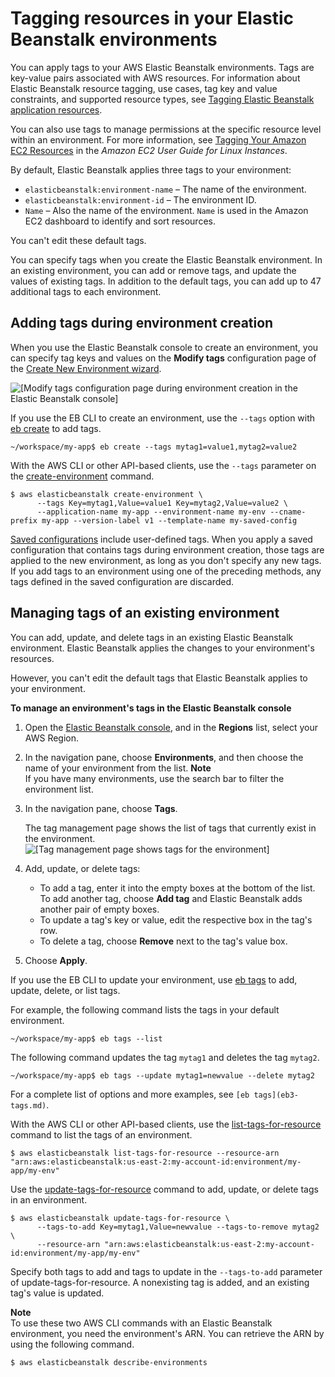 # Tagging resources in your Elastic Beanstalk environments<a name="using-features.tagging"></a>

You can apply tags to your AWS Elastic Beanstalk environments\. Tags are key\-value pairs associated with AWS resources\. For information about Elastic Beanstalk resource tagging, use cases, tag key and value constraints, and supported resource types, see [Tagging Elastic Beanstalk application resources](applications-tagging-resources.md)\.

You can also use tags to manage permissions at the specific resource level within an environment\. For more information, see [Tagging Your Amazon EC2 Resources](https://docs.aws.amazon.com/AWSEC2/latest/UserGuide/Using_Tags.html) in the *Amazon EC2 User Guide for Linux Instances*\.

By default, Elastic Beanstalk applies three tags to your environment:
+ `elasticbeanstalk:environment-name` – The name of the environment\. 
+ `elasticbeanstalk:environment-id` – The environment ID\.
+ `Name` – Also the name of the environment\. `Name` is used in the Amazon EC2 dashboard to identify and sort resources\.

You can't edit these default tags\.

You can specify tags when you create the Elastic Beanstalk environment\. In an existing environment, you can add or remove tags, and update the values of existing tags\. In addition to the default tags, you can add up to 47 additional tags to each environment\.

## Adding tags during environment creation<a name="using-features.tagging.create"></a>

When you use the Elastic Beanstalk console to create an environment, you can specify tag keys and values on the **Modify tags** configuration page of the [Create New Environment wizard](environments-create-wizard.md)\.

![\[Modify tags configuration page during environment creation in the Elastic Beanstalk console\]](http://docs.aws.amazon.com/elasticbeanstalk/latest/dg/images/environment-create-tags.png)

If you use the EB CLI to create an environment, use the `--tags` option with [eb create](eb3-create.md) to add tags\.

```
~/workspace/my-app$ eb create --tags mytag1=value1,mytag2=value2
```

With the AWS CLI or other API\-based clients, use the `--tags` parameter on the [create\-environment](https://docs.aws.amazon.com/cli/latest/reference/elasticbeanstalk/create-environment.html) command\.

```
$ aws elasticbeanstalk create-environment \
      --tags Key=mytag1,Value=value1 Key=mytag2,Value=value2 \
      --application-name my-app --environment-name my-env --cname-prefix my-app --version-label v1 --template-name my-saved-config
```

[Saved configurations](environment-configuration-methods-before.md#configuration-options-before-savedconfig) include user\-defined tags\. When you apply a saved configuration that contains tags during environment creation, those tags are applied to the new environment, as long as you don't specify any new tags\. If you add tags to an environment using one of the preceding methods, any tags defined in the saved configuration are discarded\.

## Managing tags of an existing environment<a name="using-features.tagging.manage"></a>

You can add, update, and delete tags in an existing Elastic Beanstalk environment\. Elastic Beanstalk applies the changes to your environment's resources\.

However, you can't edit the default tags that Elastic Beanstalk applies to your environment\.

**To manage an environment's tags in the Elastic Beanstalk console**

1. Open the [Elastic Beanstalk console](https://console.aws.amazon.com/elasticbeanstalk), and in the **Regions** list, select your AWS Region\.

1. In the navigation pane, choose **Environments**, and then choose the name of your environment from the list\.
**Note**  
If you have many environments, use the search bar to filter the environment list\.

1. In the navigation pane, choose **Tags**\.

   The tag management page shows the list of tags that currently exist in the environment\.  
![\[Tag management page shows tags for the environment\]](http://docs.aws.amazon.com/elasticbeanstalk/latest/dg/images/environment-manage-tags.png)

1. Add, update, or delete tags:
   + To add a tag, enter it into the empty boxes at the bottom of the list\. To add another tag, choose **Add tag** and Elastic Beanstalk adds another pair of empty boxes\.
   + To update a tag's key or value, edit the respective box in the tag's row\.
   + To delete a tag, choose **Remove** next to the tag's value box\.

1. Choose **Apply**\.

If you use the EB CLI to update your environment, use [eb tags](eb3-tags.md) to add, update, delete, or list tags\.

For example, the following command lists the tags in your default environment\.

```
~/workspace/my-app$ eb tags --list
```

The following command updates the tag `mytag1` and deletes the tag `mytag2`\.

```
~/workspace/my-app$ eb tags --update mytag1=newvalue --delete mytag2
```

For a complete list of options and more examples, see `[eb tags](eb3-tags.md)`\.

With the AWS CLI or other API\-based clients, use the [list\-tags\-for\-resource](https://docs.aws.amazon.com/cli/latest/reference/elasticbeanstalk/list-tags-for-resource.html) command to list the tags of an environment\.

```
$ aws elasticbeanstalk list-tags-for-resource --resource-arn "arn:aws:elasticbeanstalk:us-east-2:my-account-id:environment/my-app/my-env"
```

Use the [update\-tags\-for\-resource](https://docs.aws.amazon.com/cli/latest/reference/elasticbeanstalk/update-tags-for-resource.html) command to add, update, or delete tags in an environment\.

```
$ aws elasticbeanstalk update-tags-for-resource \
      --tags-to-add Key=mytag1,Value=newvalue --tags-to-remove mytag2 \
      --resource-arn "arn:aws:elasticbeanstalk:us-east-2:my-account-id:environment/my-app/my-env"
```

Specify both tags to add and tags to update in the `--tags-to-add` parameter of update\-tags\-for\-resource\. A nonexisting tag is added, and an existing tag's value is updated\.

**Note**  
To use these two AWS CLI commands with an Elastic Beanstalk environment, you need the environment's ARN\. You can retrieve the ARN by using the following command\.  

```
$ aws elasticbeanstalk describe-environments
```